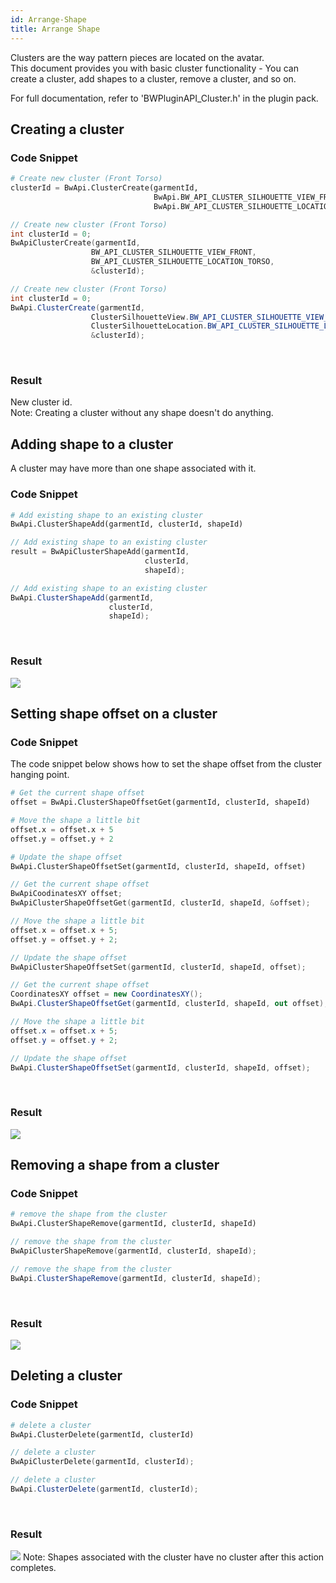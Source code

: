 ```yaml
---
id: Arrange-Shape
title: Arrange Shape
---
```


Clusters are the way pattern pieces are located on the avatar. <br/>
This document provides you with basic cluster functionality - You can create a cluster, add shapes to a cluster, remove a cluster, and so on.

For full documentation, refer to 'BWPluginAPI_Cluster.h' in the plugin pack.

## Creating a cluster
### Code Snippet
<!--DOCUSAURUS_CODE_TABS-->

<!--Python-->

```python
# Create new cluster (Front Torso)
clusterId = BwApi.ClusterCreate(garmentId,
                                BwApi.BW_API_CLUSTER_SILHOUETTE_VIEW_FRONT,
                                BwApi.BW_API_CLUSTER_SILHOUETTE_LOCATION_TORSO)
```
<!--C++-->

```cpp
// Create new cluster (Front Torso)
int clusterId = 0;
BwApiClusterCreate(garmentId,
                  BW_API_CLUSTER_SILHOUETTE_VIEW_FRONT,
                  BW_API_CLUSTER_SILHOUETTE_LOCATION_TORSO,
                  &clusterId);
```
<!--C#-->

```csharp
// Create new cluster (Front Torso)
int clusterId = 0;
BwApi.ClusterCreate(garmentId,
                  ClusterSilhouetteView.BW_API_CLUSTER_SILHOUETTE_VIEW_FRONT,
                  ClusterSilhouetteLocation.BW_API_CLUSTER_SILHOUETTE_LOCATION_TORSO,
                  &clusterId);
```
<!--END_DOCUSAURUS_CODE_TABS-->
<br/>

### Result
New cluster id.<br>
Note: Creating a cluster without any shape doesn't do anything. <br/>

## Adding shape to a cluster
A cluster may have more than one shape associated with it.

### Code Snippet

<!--DOCUSAURUS_CODE_TABS-->

<!--Python-->

```python
# Add existing shape to an existing cluster
BwApi.ClusterShapeAdd(garmentId, clusterId, shapeId)
```
<!--C++-->

```cpp
// Add existing shape to an existing cluster
result = BwApiClusterShapeAdd(garmentId,
                              clusterId,
                              shapeId);
```
<!--C#-->

```csharp
// Add existing shape to an existing cluster
BwApi.ClusterShapeAdd(garmentId,
                      clusterId,
                      shapeId);

```
<!--END_DOCUSAURUS_CODE_TABS-->
<br/>

### Result
![](../assets/arrange-shape/add-shape.png)

## Setting shape offset on a cluster

### Code Snippet
The code snippet below shows how to set the shape offset from the cluster hanging point.
<!--DOCUSAURUS_CODE_TABS-->

<!--Python-->

```python
# Get the current shape offset
offset = BwApi.ClusterShapeOffsetGet(garmentId, clusterId, shapeId)

# Move the shape a little bit
offset.x = offset.x + 5
offset.y = offset.y + 2

# Update the shape offset
BwApi.ClusterShapeOffsetSet(garmentId, clusterId, shapeId, offset)
```
<!--C++-->

```cpp
// Get the current shape offset
BwApiCoodinatesXY offset;
BwApiClusterShapeOffsetGet(garmentId, clusterId, shapeId, &offset);

// Move the shape a little bit
offset.x = offset.x + 5;
offset.y = offset.y + 2;

// Update the shape offset
BwApiClusterShapeOffsetSet(garmentId, clusterId, shapeId, offset);
```
<!--C#-->

```csharp
// Get the current shape offset
CoordinatesXY offset = new CoordinatesXY();
BwApi.ClusterShapeOffsetGet(garmentId, clusterId, shapeId, out offset);

// Move the shape a little bit
offset.x = offset.x + 5;
offset.y = offset.y + 2;

// Update the shape offset
BwApi.ClusterShapeOffsetSet(garmentId, clusterId, shapeId, offset);
```
<!--END_DOCUSAURUS_CODE_TABS-->

<br/>

### Result
![](../assets/arrange-shape/offset-shape.png)


## Removing a shape from a cluster

### Code Snippet
<!--DOCUSAURUS_CODE_TABS-->

<!--Python-->

```python
# remove the shape from the cluster
BwApi.ClusterShapeRemove(garmentId, clusterId, shapeId)
```
<!--C++-->

```cpp
// remove the shape from the cluster
BwApiClusterShapeRemove(garmentId, clusterId, shapeId);
```
<!--C#-->

```csharp
// remove the shape from the cluster
BwApi.ClusterShapeRemove(garmentId, clusterId, shapeId);
```
<!--END_DOCUSAURUS_CODE_TABS-->
<br/>

### Result
![](../assets/arrange-shape/delete-cluster.png)

## Deleting a cluster

### Code Snippet
<!--DOCUSAURUS_CODE_TABS-->

<!--Python-->

```python
# delete a cluster
BwApi.ClusterDelete(garmentId, clusterId)
```
<!--C++-->

```cpp
// delete a cluster
BwApiClusterDelete(garmentId, clusterId);
```
<!--C#-->

```csharp
// delete a cluster
BwApi.ClusterDelete(garmentId, clusterId);
```
<!--END_DOCUSAURUS_CODE_TABS-->
<br/>

### Result
![](../assets/arrange-shape/delete-cluster.png)
Note: Shapes associated with the cluster have no cluster after this action completes.